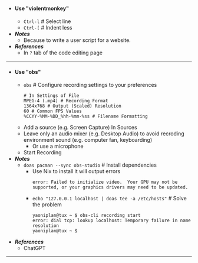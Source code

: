 - #### Use "violentmonkey" 
    - `Ctrl-l` # Select line
    - `Ctrl-[` # Indent less
- ***Notes***
    - Because to write a user script for a website.
- ***References***
    - In `?` tab of the code editing page
- ---
- #### Use "obs" 
    - `obs` # Configure recording settings to your preferences
      ```
      # In Settings of File
      MPEG-4 (.mp4) # Recording Format
      1364x768 # Output (Scaled) Resolution
      60 # Common FPS Values
      %CCYY-%MM-%DD_%hh-%mm-%ss # Filename Formatting
      ```
    - Add a source (e.g. Screen Capture) In Sources
    - Leave only an audio mixer (e.g. Desktop Audio) to avoid recroding environment sound (e.g. computer fan, keyboarding)
        - Or use a microphone
    - Start Recording
- ***Notes***
    - `doas pacman --sync obs-studio` # Install dependencies
        - Use Nix to install it will output errors
          ```
          error: Failed to initialize video.  Your GPU may not be supported, or your graphics drivers may need to be updated.
          ```
        - `echo "127.0.0.1 localhost | doas tee -a /etc/hosts"` # Solve the problem
          ```
          yaoniplan@tux ~ $ obs-cli recording start
          error: dial tcp: lookup localhost: Temporary failure in name resolution
          yaoniplan@tux ~ $  
          ```
- ***References***
    - ChatGPT
- ---
